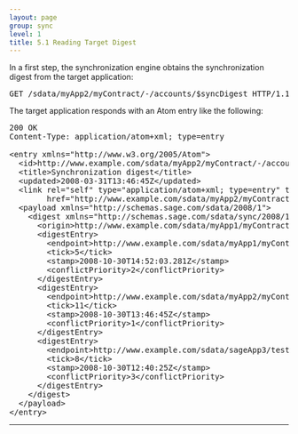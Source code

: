 ```yaml
---
layout: page
group: sync
level: 1
title: 5.1 Reading Target Digest
---
```


In a first step, the synchronization engine obtains the synchronization
digest from the target application:

<pre>GET /sdata/myApp2/myContract/-/accounts/$syncDigest HTTP/1.1</pre>

The target application responds with an Atom entry like the following:

<pre>200 OK
Content-Type:&nbsp;application/atom+xml; type=entry

&lt;entry xmlns="http://www.w3.org/2005/Atom"&gt;
&nbsp;&nbsp;&lt;id&gt;http://www.example.com/sdata/myApp2/myContract/-/accounts/$syncDigest&lt;/id&gt;
&nbsp;&nbsp;&lt;title&gt;Synchronization digest&lt;/title&gt;
&nbsp;&nbsp;&lt;updated&gt;2008-03-31T13:46:45Z&lt;/updated&gt;
&nbsp;&nbsp;&lt;link rel="self" type="application/atom+xml; type=entry" title="Refresh" 
        href="http://www.example.com/sdata/myApp2/myContract/-/accounts/$syncDigest" /&gt;
  &lt;payload xmlns="http://schemas.sage.com/sdata/2008/1"&gt;
    &lt;digest xmlns="http://schemas.sage.com/sdata/sync/2008/1"&gt;
      &lt;origin&gt;http://www.example.com/sdata/myApp1/myContract/-/accounts&lt;/origin&gt;
      &lt;digestEntry&gt;
        &lt;endpoint&gt;http://www.example.com/sdata/myApp1/myContract/-/accounts&lt;/endpoint&gt;
        &lt;tick&gt;5&lt;/tick&gt;
        &lt;stamp&gt;2008-10-30T14:52:03.281Z&lt;/stamp&gt;
&nbsp;       &lt;conflictPriority&gt;2&lt;/conflictPriority&gt;
      &lt;/digestEntry&gt;
      &lt;digestEntry&gt;
        &lt;endpoint&gt;http://www.example.com/sdata/myApp2/myContract/-/accounts&lt;/endpoint&gt;
        &lt;tick&gt;11&lt;/tick&gt;
        &lt;stamp&gt;2008-10-30T13:46:45Z&lt;/stamp&gt;
&nbsp;       &lt;conflictPriority&gt;1&lt;/conflictPriority&gt;
      &lt;/digestEntry&gt;
      &lt;digestEntry&gt;
        &lt;endpoint&gt;http://www.example.com/sdata/sageApp3/test/-/accounts&lt;/endpoint&gt;
        &lt;tick&gt;8&lt;/tick&gt;
        &lt;stamp&gt;2008-10-30T12:40:25Z&lt;/stamp&gt;
&nbsp;       &lt;conflictPriority&gt;3&lt;/conflictPriority&gt;
      &lt;/digestEntry&gt;
    &lt;/digest&gt;
  &lt;/payload&gt;
&lt;/entry&gt;</pre>

* * *